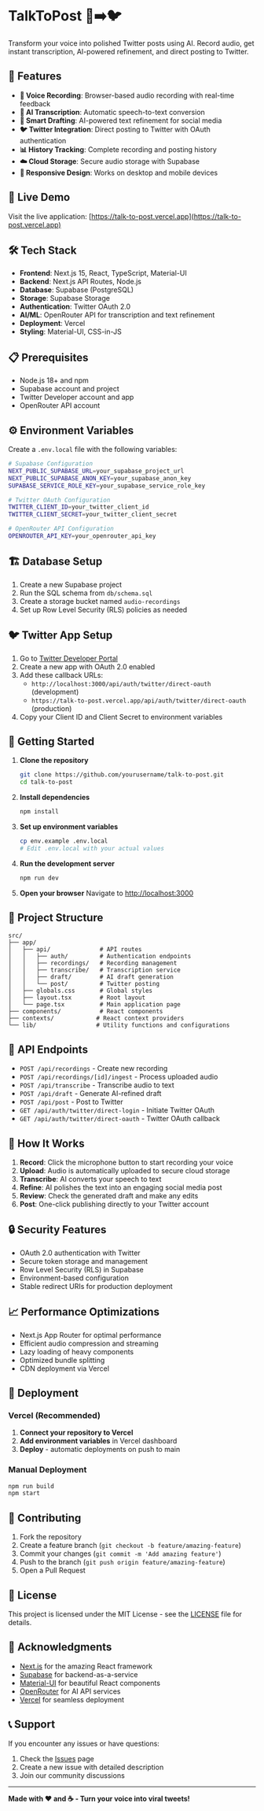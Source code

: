 # TalkToPost 🎤➡️🐦

Transform your voice into polished Twitter posts using AI. Record audio, get instant transcription, AI-powered refinement, and direct posting to Twitter.

## 🌟 Features

- **🎤 Voice Recording**: Browser-based audio recording with real-time feedback
- **📝 AI Transcription**: Automatic speech-to-text conversion
- **🤖 Smart Drafting**: AI-powered text refinement for social media
- **🐦 Twitter Integration**: Direct posting to Twitter with OAuth authentication
- **📊 History Tracking**: Complete recording and posting history
- **☁️ Cloud Storage**: Secure audio storage with Supabase
- **📱 Responsive Design**: Works on desktop and mobile devices

## 🚀 Live Demo

Visit the live application: [https://talk-to-post.vercel.app](https://talk-to-post.vercel.app)

## 🛠️ Tech Stack

- **Frontend**: Next.js 15, React, TypeScript, Material-UI
- **Backend**: Next.js API Routes, Node.js
- **Database**: Supabase (PostgreSQL)
- **Storage**: Supabase Storage
- **Authentication**: Twitter OAuth 2.0
- **AI/ML**: OpenRouter API for transcription and text refinement
- **Deployment**: Vercel
- **Styling**: Material-UI, CSS-in-JS

## 📋 Prerequisites

- Node.js 18+ and npm
- Supabase account and project
- Twitter Developer account and app
- OpenRouter API account

## ⚙️ Environment Variables

Create a `.env.local` file with the following variables:

```bash
# Supabase Configuration
NEXT_PUBLIC_SUPABASE_URL=your_supabase_project_url
NEXT_PUBLIC_SUPABASE_ANON_KEY=your_supabase_anon_key
SUPABASE_SERVICE_ROLE_KEY=your_supabase_service_role_key

# Twitter OAuth Configuration
TWITTER_CLIENT_ID=your_twitter_client_id
TWITTER_CLIENT_SECRET=your_twitter_client_secret

# OpenRouter API Configuration
OPENROUTER_API_KEY=your_openrouter_api_key
```

## 🏗️ Database Setup

1. Create a new Supabase project
2. Run the SQL schema from `db/schema.sql`
3. Create a storage bucket named `audio-recordings`
4. Set up Row Level Security (RLS) policies as needed

## 🐦 Twitter App Setup

1. Go to [Twitter Developer Portal](https://developer.twitter.com/portal)
2. Create a new app with OAuth 2.0 enabled
3. Add these callback URLs:
   - `http://localhost:3000/api/auth/twitter/direct-oauth` (development)
   - `https://talk-to-post.vercel.app/api/auth/twitter/direct-oauth` (production)
4. Copy your Client ID and Client Secret to environment variables

## 🚀 Getting Started

1. **Clone the repository**
   ```bash
   git clone https://github.com/yourusername/talk-to-post.git
   cd talk-to-post
   ```

2. **Install dependencies**
   ```bash
   npm install
   ```

3. **Set up environment variables**
   ```bash
   cp env.example .env.local
   # Edit .env.local with your actual values
   ```

4. **Run the development server**
   ```bash
   npm run dev
   ```

5. **Open your browser**
   Navigate to [http://localhost:3000](http://localhost:3000)

## 📁 Project Structure

```
src/
├── app/
│   ├── api/              # API routes
│   │   ├── auth/         # Authentication endpoints
│   │   ├── recordings/   # Recording management
│   │   ├── transcribe/   # Transcription service
│   │   ├── draft/        # AI draft generation
│   │   └── post/         # Twitter posting
│   ├── globals.css       # Global styles
│   ├── layout.tsx        # Root layout
│   └── page.tsx          # Main application page
├── components/           # React components
├── contexts/            # React context providers
└── lib/                 # Utility functions and configurations
```

## 🔧 API Endpoints

- `POST /api/recordings` - Create new recording
- `POST /api/recordings/[id]/ingest` - Process uploaded audio
- `POST /api/transcribe` - Transcribe audio to text
- `POST /api/draft` - Generate AI-refined draft
- `POST /api/post` - Post to Twitter
- `GET /api/auth/twitter/direct-login` - Initiate Twitter OAuth
- `GET /api/auth/twitter/direct-oauth` - Twitter OAuth callback

## 🎯 How It Works

1. **Record**: Click the microphone button to start recording your voice
2. **Upload**: Audio is automatically uploaded to secure cloud storage
3. **Transcribe**: AI converts your speech to text
4. **Refine**: AI polishes the text into an engaging social media post
5. **Review**: Check the generated draft and make any edits
6. **Post**: One-click publishing directly to your Twitter account

## 🔒 Security Features

- OAuth 2.0 authentication with Twitter
- Secure token storage and management
- Row Level Security (RLS) in Supabase
- Environment-based configuration
- Stable redirect URIs for production deployment

## 📈 Performance Optimizations

- Next.js App Router for optimal performance
- Efficient audio compression and streaming
- Lazy loading of heavy components
- Optimized bundle splitting
- CDN deployment via Vercel

## 🚀 Deployment

### Vercel (Recommended)

1. **Connect your repository to Vercel**
2. **Add environment variables** in Vercel dashboard
3. **Deploy** - automatic deployments on push to main

### Manual Deployment

```bash
npm run build
npm start
```

## 🤝 Contributing

1. Fork the repository
2. Create a feature branch (`git checkout -b feature/amazing-feature`)
3. Commit your changes (`git commit -m 'Add amazing feature'`)
4. Push to the branch (`git push origin feature/amazing-feature`)
5. Open a Pull Request

## 📄 License

This project is licensed under the MIT License - see the [LICENSE](LICENSE) file for details.

## 🙏 Acknowledgments

- [Next.js](https://nextjs.org/) for the amazing React framework
- [Supabase](https://supabase.com/) for backend-as-a-service
- [Material-UI](https://mui.com/) for beautiful React components
- [OpenRouter](https://openrouter.ai/) for AI API services
- [Vercel](https://vercel.com/) for seamless deployment

## 📞 Support

If you encounter any issues or have questions:

1. Check the [Issues](https://github.com/yourusername/talk-to-post/issues) page
2. Create a new issue with detailed description
3. Join our community discussions

---

**Made with ❤️ and ☕ - Turn your voice into viral tweets!**
